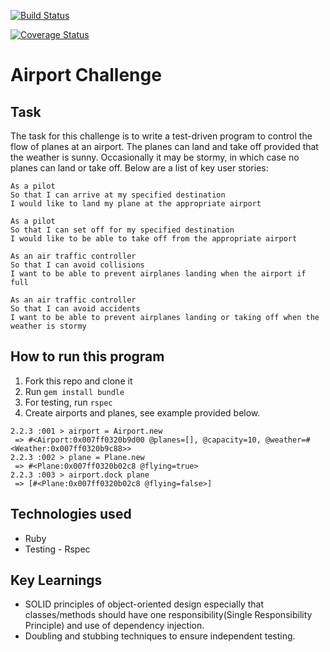 [![Build Status](https://travis-ci.org/lucetzer/airport_challenge.svg)](https://travis-ci.org/lucetzer/airport_challenge)

[![Coverage Status](https://coveralls.io/repos/lucetzer/airport_challenge/badge.svg?branch=master&service=github)](https://coveralls.io/github/lucetzer/airport_challenge?branch=master)


Airport Challenge
=================

Task
-----

The task for this challenge is to write a test-driven program to control the flow of planes at an airport. The planes can land and take off provided that the weather is sunny. Occasionally it may be stormy, in which case no planes can land or take off. Below are a list of key user stories:

```
As a pilot
So that I can arrive at my specified destination
I would like to land my plane at the appropriate airport

As a pilot
So that I can set off for my specified destination
I would like to be able to take off from the appropriate airport

As an air traffic controller
So that I can avoid collisions
I want to be able to prevent airplanes landing when the airport if full

As an air traffic controller
So that I can avoid accidents
I want to be able to prevent airplanes landing or taking off when the weather is stormy
```

How to run this program
-----------------------

1. Fork this repo and clone it
2. Run ```gem install bundle```
3. For testing, run ```rspec```
4. Create airports and planes, see example provided below.

```
2.2.3 :001 > airport = Airport.new
 => #<Airport:0x007ff0320b9d00 @planes=[], @capacity=10, @weather=#<Weather:0x007ff0320b9c88>>
2.2.3 :002 > plane = Plane.new
 => #<Plane:0x007ff0320b02c8 @flying=true>
2.2.3 :003 > airport.dock plane
 => [#<Plane:0x007ff0320b02c8 @flying=false>]
```

Technologies used
------------------

* Ruby
* Testing - Rspec


Key Learnings
-------------

* SOLID principles of object-oriented design especially that classes/methods should have one responsibility(Single Responsibility Principle) and use of dependency injection.
* Doubling and stubbing techniques to ensure independent testing.
